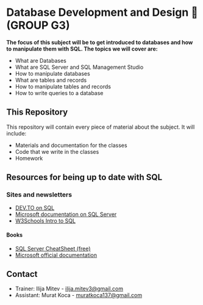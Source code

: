 # Database Development and Design 📕 (GROUP G3)

**The focus of this subject will be to get introduced to databases and how to manipulate them with SQL.  The topics we will cover are:**

* What are Databases
* What are SQL Server and SQL Management Studio
* How to manipulate databases
* What are tables and records
* How to manipulate tables and records
* How to write queries to a database

## This Repository

This repository will contain every piece of material about the subject. It will include:

* Materials and documentation for the classes
* Code that we write in the classes
* Homework

## Resources for being up to date with SQL

### Sites and newsletters

* [DEV.TO on SQL](https://dev.to/t/sql)
* [Microsoft documentation on SQL Server](https://docs.microsoft.com/en-us/sql/sql-server/?view=sql-server-ver15)
* [W3Schools Intro to SQL](https://www.w3schools.com/sql/default.asp)

#### Books

* [SQL Server CheatSheet (free)](https://books.goalkicker.com/MicrosoftSQLServerBook/)
* [Microsoft official documentation ](https://www.bookdepository.com/SQL-QuickStart-Guide-Walter-Shields/9781945051234?ref=grid-view&qid=1634227876080&sr=1-9)

## Contact

* Trainer: Ilija Mitev - ilija.mitev3@gmail.com
* Assistant: Murat Koca - muratkoca137@gmail.com
